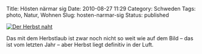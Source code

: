 Title: Hösten närmar sig
Date: 2010-08-27 11:29
Category: Schweden
Tags: photo, Natur, Wohnen
Slug: hosten-narmar-sig
Status: published

[![Der Herbst
naht](/pic/grythusvat_s.jpg "Der Herbst naht")](/pic/grythusvat_l.jpg)

Das mit dem Herbstlaub ist zwar noch nicht so weit wie auf dem Bild –
das ist vom letzten Jahr – aber Herbst liegt definitiv in der Luft.

